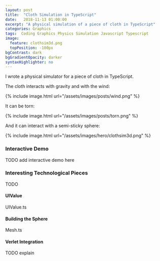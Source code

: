 ```yaml
---
layout: post
title:  "Cloth Simulation in TypeScript"
date:   2018-11-13 01:00:00
excerpt: "A physical simulation of a piece of cloth in TypeScript"
categories: Graphics
tags:  Coding Graphics Physics Simulation Javascript Typescript
image:
  feature: clothsim3d.png
  topPosition: -100px
bgContrast: dark
bgGradientOpacity: darker
syntaxHighlighter: no
---
```

I wrote a physical simulator for a piece of cloth in TypeScript.

The cloth interacts with gravity and with the wind:

{% include image.html url="/assets/images/posts/wind.png" %}

It can be torn:

{% include image.html url="/assets/images/posts/torn.png" %}

And it can interact with a semi-sticky sphere:

{% include image.html url="/assets/images/hero/clothsim3d.png" %}

### Interactive Demo

TODO add interactive demo here

### Interesting Technological Pieces

TODO
#### UIValue
UIValue.ts

#### Building the Sphere
Mesh.ts

#### Verlet Integration
TODO explain

